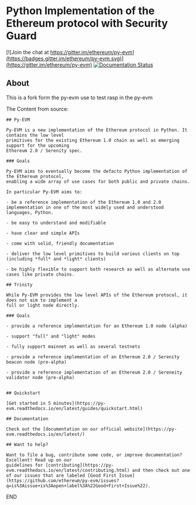 # Python Implementation of the Ethereum protocol with Security Guard

[![Join the chat at https://gitter.im/ethereum/py-evm](https://badges.gitter.im/ethereum/py-evm.svg)](https://gitter.im/ethereum/py-evm)
[![Documentation Status](https://readthedocs.org/projects/py-evm/badge/?version=latest)](https://py-evm.readthedocs.io/en/latest/?badge=latest)

## About

This is a fork form the py-evm use to test rasp in the py-evm

The Content from source:
```
## Py-EVM

Py-EVM is a new implementation of the Ethereum protocol in Python. It contains the low level
primitives for the existing Ethereum 1.0 chain as well as emerging support for the upcoming
Ethereum 2.0 / Serenity spec.

### Goals

Py-EVM aims to eventually become the defacto Python implementation of the Ethereum protocol,
enabling a wide array of use cases for both public and private chains. 

In particular Py-EVM aims to:

- be a reference implementation of the Ethereum 1.0 and 2.0 implementation in one of the most widely used and understood languages, Python.

- be easy to understand and modifiable

- have clear and simple APIs

- come with solid, friendly documentation

- deliver the low level primitives to build various clients on top (including *full* and *light* clients)

- be highly flexible to support both research as well as alternate use cases like private chains.

## Trinity

While Py-EVM provides the low level APIs of the Ethereum protocol, it does not aim to implement a
full or light node directly.

### Goals

- provide a reference implementation for an Ethereum 1.0 node (alpha)

- support "full" and "light" modes

- fully support mainnet as well as several testnets

- provide a reference implementation of an Ethereum 2.0 / Serenity beacon node (pre-alpha)

- provide a reference implementation of an Ethereum 2.0 / Sereneity validator node (pre-alpha)


## Quickstart

[Get started in 5 minutes](https://py-evm.readthedocs.io/en/latest/guides/quickstart.html)

## Documentation

Check out the [documentation on our official website](https://py-evm.readthedocs.io/en/latest/)

## Want to help?

Want to file a bug, contribute some code, or improve documentation? Excellent! Read up on our
guidelines for [contributing](https://py-evm.readthedocs.io/en/latest/contributing.html) and then check out one of our issues that are labeled [Good First Issue](https://github.com/ethereum/py-evm/issues?q=is%3Aissue+is%3Aopen+label%3A%22Good+First+Issue%22).

```

END